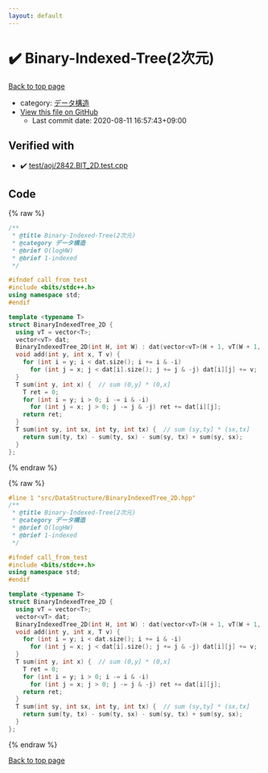 ```yaml
---
layout: default
---
```


<!-- mathjax config similar to math.stackexchange -->
<script type="text/javascript" async
  src="https://cdnjs.cloudflare.com/ajax/libs/mathjax/2.7.5/MathJax.js?config=TeX-MML-AM_CHTML">
</script>
<script type="text/x-mathjax-config">
  MathJax.Hub.Config({
    TeX: { equationNumbers: { autoNumber: "AMS" }},
    tex2jax: {
      inlineMath: [ ['$','$'] ],
      processEscapes: true
    },
    "HTML-CSS": { matchFontHeight: false },
    displayAlign: "left",
    displayIndent: "2em"
  });
</script>

<script type="text/javascript" src="https://cdnjs.cloudflare.com/ajax/libs/jquery/3.4.1/jquery.min.js"></script>
<script src="https://cdn.jsdelivr.net/npm/jquery-balloon-js@1.1.2/jquery.balloon.min.js" integrity="sha256-ZEYs9VrgAeNuPvs15E39OsyOJaIkXEEt10fzxJ20+2I=" crossorigin="anonymous"></script>
<script type="text/javascript" src="../../../assets/js/copy-button.js"></script>
<link rel="stylesheet" href="../../../assets/css/copy-button.css" />


# :heavy_check_mark: Binary-Indexed-Tree(2次元)

<a href="../../../index.html">Back to top page</a>

* category: <a href="../../../index.html#c1c7278649b583761cecd13e0628181d">データ構造</a>
* <a href="{{ site.github.repository_url }}/blob/master/src/DataStructure/BinaryIndexedTree_2D.hpp">View this file on GitHub</a>
    - Last commit date: 2020-08-11 16:57:43+09:00




## Verified with

* :heavy_check_mark: <a href="../../../verify/test/aoj/2842.BIT_2D.test.cpp.html">test/aoj/2842.BIT_2D.test.cpp</a>


## Code

<a id="unbundled"></a>
{% raw %}
```cpp
/**
 * @title Binary-Indexed-Tree(2次元)
 * @category データ構造
 * @brief O(logHW)
 * @brief 1-indexed
 */

#ifndef call_from_test
#include <bits/stdc++.h>
using namespace std;
#endif

template <typename T>
struct BinaryIndexedTree_2D {
  using vT = vector<T>;
  vector<vT> dat;
  BinaryIndexedTree_2D(int H, int W) : dat(vector<vT>(H + 1, vT(W + 1, 0))) {}
  void add(int y, int x, T v) {
    for (int i = y; i < dat.size(); i += i & -i)
      for (int j = x; j < dat[i].size(); j += j & -j) dat[i][j] += v;
  }
  T sum(int y, int x) {  // sum (0,y] * (0,x]
    T ret = 0;
    for (int i = y; i > 0; i -= i & -i)
      for (int j = x; j > 0; j -= j & -j) ret += dat[i][j];
    return ret;
  }
  T sum(int sy, int sx, int ty, int tx) {  // sum (sy,ty] * (sx,tx]
    return sum(ty, tx) - sum(ty, sx) - sum(sy, tx) + sum(sy, sx);
  }
};
```
{% endraw %}

<a id="bundled"></a>
{% raw %}
```cpp
#line 1 "src/DataStructure/BinaryIndexedTree_2D.hpp"
/**
 * @title Binary-Indexed-Tree(2次元)
 * @category データ構造
 * @brief O(logHW)
 * @brief 1-indexed
 */

#ifndef call_from_test
#include <bits/stdc++.h>
using namespace std;
#endif

template <typename T>
struct BinaryIndexedTree_2D {
  using vT = vector<T>;
  vector<vT> dat;
  BinaryIndexedTree_2D(int H, int W) : dat(vector<vT>(H + 1, vT(W + 1, 0))) {}
  void add(int y, int x, T v) {
    for (int i = y; i < dat.size(); i += i & -i)
      for (int j = x; j < dat[i].size(); j += j & -j) dat[i][j] += v;
  }
  T sum(int y, int x) {  // sum (0,y] * (0,x]
    T ret = 0;
    for (int i = y; i > 0; i -= i & -i)
      for (int j = x; j > 0; j -= j & -j) ret += dat[i][j];
    return ret;
  }
  T sum(int sy, int sx, int ty, int tx) {  // sum (sy,ty] * (sx,tx]
    return sum(ty, tx) - sum(ty, sx) - sum(sy, tx) + sum(sy, sx);
  }
};

```
{% endraw %}

<a href="../../../index.html">Back to top page</a>

